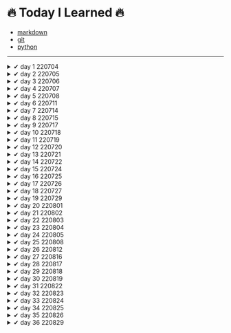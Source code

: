 # 🔥 Today I Learned 🔥

- [markdown](https://github.com/jincde/TIL/tree/master/markdown)
- [git](https://github.com/jincde/TIL/tree/master/git)
- [python](https://github.com/jincde/TIL/tree/master/python)

---

<details>
<summary> ✔ day 1 220704 </summary>

#### 가입

- `github` 가입
- `notion` 가입
- `syllaverse` 가입
- `discord` 가입

#### 개발환경 설정

- `git` 설치

- `Python` 설치

- `VScode` 설치

- `Typora` 설치
  
  </details>

<details>
<summary> ✔ day 2 220705 </summary>

- `markdown` 문법

- `git` 실습
  
  </details>
  <details>
  <summary> ✔ day 3 220706 </summary>

- `로컬저장소` `원격저장소` 개념

- `git 기본 브랜치` 설치

- 저장소 만들고 `3커밋`

- TIL `커밋`
  
  </details>

<details>
<summary> ✔ day 4 220707 </summary>

- `clone`개념 정리

- `branch`개념 정리

- `merge`개념 정리

- `pull request`개념 정리
  
  </details>

<details>
<summary> ✔ day 5 220708 </summary>

- 채용공고 정리

- 지원자격 공통 기술스택 파악

- 우대사항 파악

- [job-research](https://github.com/jincde/job-research)
  
  </details>

<details>
<summary> ✔ day 6 220711 </summary>

- `python`기본 문법

- 코드업 파이썬기본100제 ~20번 문항. ing
  
  </details>

<details>
<summary> ✔ day 7 220714 </summary>

- `python` 조건문

- `python` 반복문

- `VOCA`폴더 생성
  
  </details>

<details>
<summary> ✔ day 8 220715 </summary>

- `python` 프로젝트01 (01.py ~ 05.py)
  
  </details>

<details>
<summary> ✔ day 9 220717 </summary>

- `Marktext` - Typora 대체 프로그램 설치 및 설정
  
  </details>

<details>
<summary> ✔ day 10 220718 </summary>

- `OSI 7 Layer`
  
  </details>

<details>
<summary> ✔ day 11 220719 </summary>

- `객체지향 - oop`
- `SWEA` 4문제 실습
- `python` 20번, 21번 실습 

</details>

<details>
<summary> ✔ day 12 220720 </summary>

- `SWEA` 5문제 실습
- `객체지향` - 스태틱 메소드, 데코레이터,

</details>

<details>
<summary> ✔ day 13 220721 </summary>

- `SWEA` 5문제 실습
- `객체지향` - 스태틱 메소드, 데코레이터,

</details>

<details>
<summary> ✔ day 14 220722 </summary>

- `API` 
- `TMDB API`실습

</details>

<details>
<summary> ✔ day 15 220724 </summary>

- `정보처리기사 실기시험 응시` 

</details>

<details>
<summary> ✔ day 16 220725 </summary>

- `알고리즘`
- `백준`실습
- `MAC OS`설정

</details>

<details>
<summary> ✔ day 17 220726 </summary>

- `시간 복잡도`

</details>

<details>
<summary> ✔ day 18 220727 </summary>

- `python`문자열 메소드
- `백준` 단계별 문제 풀이

</details>

<details>
<summary> ✔ day 19 220729 </summary>

- `코딩테스트 모의고사` 7문제 중 4문제 풀이

</details>

<details>
<summary> ✔ day 20 220801 </summary>

- 자료구조 `stack`, `queue`

</details>

<details>
<summary> ✔ day 21 220802 </summary>

- 자료구조 `heap`, `set`

</details>

<details>
<summary> ✔ day 22 220803 </summary>

- `2차원 리스트`

</details>

<details>
<summary> ✔ day 23 220804 </summary>

- 2차원 리스트 `순회`

</details>

<details>
<summary> ✔ day 24 220805 </summary>

- `코딩테스트 모의고사` 2회차

</details>

<details>
<summary> ✔ day 25 220808 </summary>

- `브루트포스`
- `델타 탐색`

</details>

<details>
<summary> ✔ day 26 220812 </summary>

- `코딩테스트 모의고사` 3회차

</details>

<details>
<summary> ✔ day 27 220816 </summary>

- `데이터베이스`
- `SQL` 작성 실습

</details>

<details>
<summary> ✔ day 28 220817 </summary>

- `SQL` 쿼리 작성 실습

</details>

<details>
<summary> ✔ day 29 220818 </summary>

- 'SQL' 쿼리 작성 실습
- 숫자 관련 함수, `GROUP BY`

</details>

<details>
<summary> ✔ day 30 220819 </summary>

- `SQL` 서브쿼리 작성 실습
- `INNER JOIN` 예습

</details>

<details>
<summary> ✔ day 31 220822 </summary>

- `SQL` JOIN 작성 실습

</details>

<details>
<summary> ✔ day 32 220823 </summary>

- `ERD` 작성 실습

</details>

<details>
<summary> ✔ day 33 220824 </summary>

- `ORM` 활용 실습

</details>

<details>
<summary> ✔ day 34 220825 </summary>

- `ORM` 활용 실습 2일차

</details>

<details>
<summary> ✔ day 35 220826 </summary>

- `DB` 최종 테스트

</details>

<details>
<summary> ✔ day 36 220829 </summary>

- `Web`

</details>